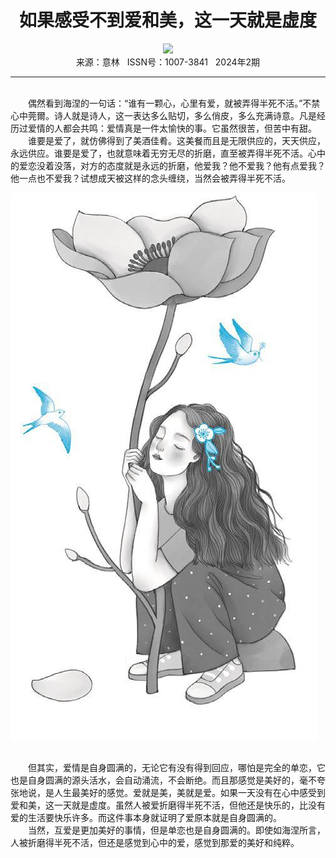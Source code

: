 # <center>如果感受不到爱和美，这一天就是虚度</center>

<div align=center><img src="https://raw.githubusercontent.com/leaguecn/magazines/main/img_authors/%d7%f7%d5%df%a3%ba%c0%ee%d2%f8%ba%d3.jpg"></div>

<center>来源：意林   ISSN号：1007-3841   2024年2期</center>

* * *

<br>　　偶然看到海涅的一句话：“谁有一颗心，心里有爱，就被弄得半死不活。”不禁心中莞爾。诗人就是诗人，这一表达多么贴切，多么俏皮，多么充满诗意。凡是经历过爱情的人都会共鸣：爱情真是一件太愉快的事。它虽然很苦，但苦中有甜。  
　　谁要是爱了，就仿佛得到了美酒佳肴。这美餐而且是无限供应的，天天供应，永远供应。谁要是爱了，也就意味着无穷无尽的折磨，直至被弄得半死不活。心中的爱恋没着没落，对方的态度就是永远的折磨，他爱我？他不爱我？他有点爱我？他一点也不爱我？试想成天被这样的念头缠绕，当然会被弄得半死不活。

![](https://raw.githubusercontent.com/leaguecn/magazines/main/img/yili20240259-1-l.jpg)

  
<br>　　但其实，爱情是自身圆满的，无论它有没有得到回应，哪怕是完全的单恋，它也是自身圆满的源头活水，会自动涌流，不会断绝。而且那感觉是美好的，毫不夸张地说，是人生最美好的感觉。爱就是美，美就是爱。如果一天没有在心中感受到爱和美，这一天就是虚度。虽然人被爱折磨得半死不活，但他还是快乐的，比没有爱的生活要快乐许多。而这件事本身就证明了爱原本就是自身圆满的。  
　　当然，互爱是更加美好的事情，但是单恋也是自身圆满的。即使如海涅所言，人被折磨得半死不活，但还是感觉到心中的爱，感觉到那爱的美好和纯粹。
